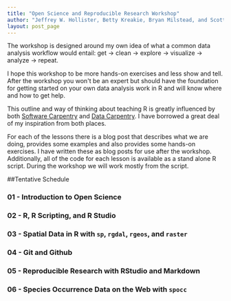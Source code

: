 ```yaml
---
title: "Open Science and Reproducible Research Workshop"
author: "Jeffrey W. Hollister, Betty Kreakie, Bryan Milstead, and Scott Chamberlain""
layout: post_page
---
```


The workshop is designed around my own idea of what a common data analysis workflow would entail: get -> clean -> explore -> visualize -> analyze -> repeat.  

I hope this workshop to be more hands-on exercises and less show and tell.  After the workshop you won't be an expert but should have the foundation for getting started on your own data analysis work in R and will know where and how to get help. 

This outline and way of thinking about teaching R is greatly influenced by both [Software Carpentry](http://software-carpentry.org) and [Data Carpentry](http://datacarpentry.org/).  I have borrowed a great deal of my inspiration from both places.

For each of the lessons there is a blog post that describes what we are doing, provides some examples and also provides some hands-on exercises.  I have written these as blog posts for use after the workshop.  Additionally, all of the code for each lesson is available as a stand alone R script.  During the workshop we will work mostly from the script.  

##Tentative Schedule

### 01 - Introduction to Open Science 

### 02 - R, R Scripting, and R Studio 

### 03 - Spatial Data in R with `sp`, `rgdal`, `rgeos`, and `raster`

### 04 - Git and Github

### 05 - Reproducible Research with RStudio and Markdown

### 06 - Species Occurrence Data on the Web with `spocc`





